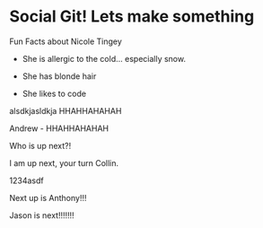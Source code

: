 # Social Git! Lets make something

Fun Facts about Nicole Tingey

* She is allergic to the cold... especially snow.

* She has blonde hair 

* She likes to code


alsdkjasldkja
HHAHHAHAHAH


Andrew - HHAHHAHAHAH

Who is up next?!

I am up next, your turn Collin.

1234asdf

Next up is Anthony!!!

Jason is next!!!!!!!


